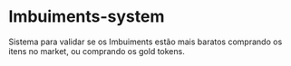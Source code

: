 # Imbuiments-system
Sistema para validar se os Imbuiments estão mais baratos comprando os itens no market, ou comprando os gold tokens.

